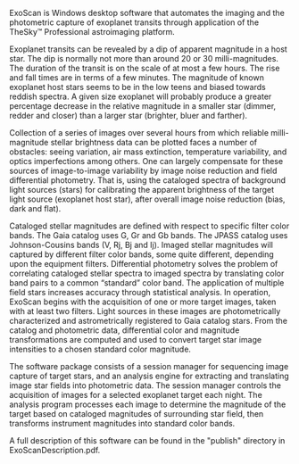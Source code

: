 ExoScan is Windows desktop software that automates the imaging and the photometric capture of 
exoplanet transits through application of the TheSky™ Professional astroimaging platform. 

Exoplanet transits can be revealed by a dip of apparent magnitude in a host star. The dip is normally 
not more than around 20 or 30 milli-magnitudes. The duration of the transit is on the scale of at most 
a few hours. The rise and fall times are in terms of a few minutes. The magnitude of known 
exoplanet host stars seems to be in the low teens and biased towards reddish spectra. A given size 
exoplanet will probably produce a greater percentage decrease in the relative magnitude in a smaller 
star (dimmer, redder and closer) than a larger star (brighter, bluer and farther). 

Collection of a series of images over several hours from which reliable milli-magnitude stellar 
brightness data can be plotted faces a number of obstacles: seeing variation, air mass extinction, 
temperature variability, and optics imperfections among others. One can largely compensate for 
these sources of image-to-image variability by image noise reduction and field differential photometry. 
That is, using the cataloged spectra of background light sources (stars) for calibrating the apparent 
brightness of the target light source (exoplanet host star), after overall image noise reduction (bias, 
dark and flat). 

Cataloged stellar magnitudes are defined with respect to specific filter color bands. The Gaia catalog 
uses G, Gr and Gb bands. The JPASS catalog uses Johnson-Cousins bands (V, Rj, Bj and Ij). 
Imaged stellar magnitudes will captured by different filter color bands, some quite different, depending 
upon the equipment filters. Differential photometry solves the problem of correlating cataloged stellar 
spectra to imaged spectra by translating color band pairs to a common “standard” color band. The 
application of multiple field stars increases accuracy through statistical analysis. In operation, 
ExoScan begins with the acquisition of one or more target images, taken with at least two filters. 
Light sources in these images are photometrically characterized and astrometrically registered to 
Gaia catalog stars. From the catalog and photometric data, differential color and magnitude 
transformations are computed and used to convert target star image intensities to a chosen standard 
color magnitude.

The software package consists of a session manager for sequencing image capture of target stars, 
and an analysis engine for extracting and translating image star fields into photometric data. The 
session manager controls the acquisition of images for a selected exoplanet target each night. The 
analysis program processes each image to determine the magnitude of the target based on cataloged 
magnitudes of surrounding star field, then transforms instrument magnitudes into standard color
bands. 

A full description of this software can be found in the "publish" directory in ExoScanDescription.pdf.
